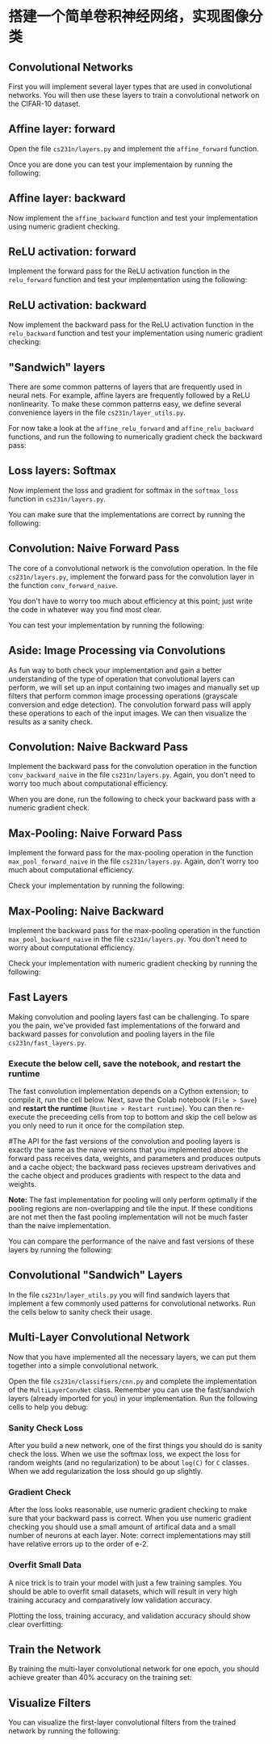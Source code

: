 # 搭建一个简单卷积神经网络，实现图像分类 

## Convolutional Networks
First you will implement several layer types that are used in convolutional networks. You will then use these layers to train a convolutional network on the CIFAR-10 dataset.

## Affine layer: forward
Open the file `cs231n/layers.py` and implement the `affine_forward` function.

Once you are done you can test your implementaion by running the following:

## Affine layer: backward
Now implement the `affine_backward` function and test your implementation using numeric gradient checking.

## ReLU activation: forward
Implement the forward pass for the ReLU activation function in the `relu_forward` function and test your implementation using the following:

## ReLU activation: backward
Now implement the backward pass for the ReLU activation function in the `relu_backward` function and test your implementation using numeric gradient checking:

## "Sandwich" layers
There are some common patterns of layers that are frequently used in neural nets. For example, affine layers are frequently followed by a ReLU nonlinearity. To make these common patterns easy, we define several convenience layers in the file `cs231n/layer_utils.py`.

For now take a look at the `affine_relu_forward` and `affine_relu_backward` functions, and run the following to numerically gradient check the backward pass:

## Loss layers: Softmax
Now implement the loss and gradient for softmax in the `softmax_loss` function in `cs231n/layers.py`.

You can make sure that the implementations are correct by running the following:

## Convolution: Naive Forward Pass
The core of a convolutional network is the convolution operation. In the file `cs231n/layers.py`, implement the forward pass for the convolution layer in the function `conv_forward_naive`.

You don't have to worry too much about efficiency at this point; just write the code in whatever way you find most clear.

You can test your implementation by running the following:

## Aside: Image Processing via Convolutions

As fun way to both check your implementation and gain a better understanding of the type of operation that convolutional layers can perform, we will set up an input containing two images and manually set up filters that perform common image processing operations (grayscale conversion and edge detection). The convolution forward pass will apply these operations to each of the input images. We can then visualize the results as a sanity check.

## Convolution: Naive Backward Pass
Implement the backward pass for the convolution operation in the function `conv_backward_naive` in the file `cs231n/layers.py`. Again, you don't need to worry too much about computational efficiency.

When you are done, run the following to check your backward pass with a numeric gradient check.

## Max-Pooling: Naive Forward Pass
Implement the forward pass for the max-pooling operation in the function `max_pool_forward_naive` in the file `cs231n/layers.py`. Again, don't worry too much about computational efficiency.

Check your implementation by running the following:

## Max-Pooling: Naive Backward
Implement the backward pass for the max-pooling operation in the function `max_pool_backward_naive` in the file `cs231n/layers.py`. You don't need to worry about computational efficiency.

Check your implementation with numeric gradient checking by running the following:

## Fast Layers

Making convolution and pooling layers fast can be challenging. To spare you the pain, we've provided fast implementations of the forward and backward passes for convolution and pooling layers in the file `cs231n/fast_layers.py`.

### Execute the below cell, save the notebook, and restart the runtime
The fast convolution implementation depends on a Cython extension; to compile it, run the cell below. Next, save the Colab notebook (`File > Save`) and **restart the runtime** (`Runtime > Restart runtime`). You can then re-execute the preceeding cells from top to bottom and skip the cell below as you only need to run it once for the compilation step.

#The API for the fast versions of the convolution and pooling layers is exactly the same as the naive versions that you implemented above: the forward pass receives data, weights, and parameters and produces outputs and a cache object; the backward pass recieves upstream derivatives and the cache object and produces gradients with respect to the data and weights.

**Note:** The fast implementation for pooling will only perform optimally if the pooling regions are non-overlapping and tile the input. If these conditions are not met then the fast pooling implementation will not be much faster than the naive implementation.

You can compare the performance of the naive and fast versions of these layers by running the following:

## Convolutional "Sandwich" Layers
 In the file `cs231n/layer_utils.py` you will find sandwich layers that implement a few commonly used patterns for convolutional networks. Run the cells below to sanity check their usage.
 
## Multi-Layer Convolutional Network
Now that you have implemented all the necessary layers, we can put them together into a simple convolutional network.

Open the file `cs231n/classifiers/cnn.py` and complete the implementation of the `MultiLayerConvNet` class. Remember you can use the fast/sandwich layers (already imported for you) in your implementation. Run the following cells to help you debug:

### Sanity Check Loss
After you build a new network, one of the first things you should do is sanity check the loss. When we use the softmax loss, we expect the loss for random weights (and no regularization) to be about `log(C)` for `C` classes. When we add regularization the loss should go up slightly.

### Gradient Check
After the loss looks reasonable, use numeric gradient checking to make sure that your backward pass is correct. When you use numeric gradient checking you should use a small amount of artifical data and a small number of neurons at each layer. Note: correct implementations may still have relative errors up to the order of e-2.

### Overfit Small Data
A nice trick is to train your model with just a few training samples. You should be able to overfit small datasets, which will result in very high training accuracy and comparatively low validation accuracy.

Plotting the loss, training accuracy, and validation accuracy should show clear overfitting:

## Train the Network
By training the multi-layer convolutional network for one epoch, you should achieve greater than 40% accuracy on the training set:

## Visualize Filters
You can visualize the first-layer convolutional filters from the trained network by running the following: